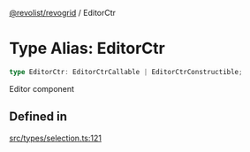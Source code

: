 [@revolist/revogrid](README.md) / EditorCtr

# Type Alias: EditorCtr

```ts
type EditorCtr: EditorCtrCallable | EditorCtrConstructible;
```

Editor component

## Defined in

[src/types/selection.ts:121](https://github.com/revolist/revogrid/blob/2f44a261094fb5584023b62ddfd589facc70cf92/src/types/selection.ts#L121)
